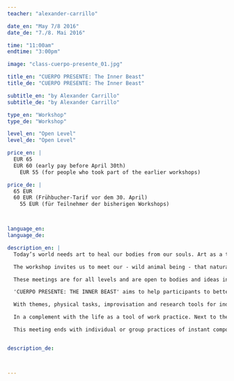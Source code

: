 ```yaml
---
teacher: "alexander-carrillo"

date_en: "May 7/8 2016"
date_de: "7./8. Mai 2016"

time: "11:00am"
endtime: "3:00pm"

image: "class-cuerpo-presente_01.jpg"

title_en: "CUERPO PRESENTE: The Inner Beast"
title_de: "CUERPO PRESENTE: The Inner Beast"

subtitle_en: "by Alexander Carrillo"
subtitle_de: "by Alexander Carrillo"

type_en: "Workshop"
type_de: "Workshop"

level_en: "Open Level"
level_de: "Open Level"

price_en: |
  EUR 65  
  EUR 60 (early pay before April 30th)
    EUR 55 (for people who took part of the earlier workshops)

price_de: |
  65 EUR  
  60 EUR (Frühbucher-Tarif vor dem 30. April)
    55 EUR (für Teilnehmer der bisherigen Workshops)



language_en:
language_de:

description_en: |
  Today’s world needs art to heal our bodies from our souls. Art as a tool of transformation. From our inner feeling and sensations. From our inner beast, being present. With a conscience practice. (It's not easy – for sure it’s fun). Then, there is no past to regret, there is no present to be disappointed and no future to be worried about. Just moments of learning, moments of understanding our own world, our inner beast, and our own life. And so, we can share and maybe get to understand others’ lives.

  The workshop invites us to meet our - wild animal being - that naturally follows the path of its physical and emotional actions. The present and future life as Creative Platform.

  These meetings are for all levels and are open to bodies and ideas in different fields. Dancers, performers, workers, engineers, stripers, lovers and … are invited, no movement background required. Is required to have passion to explore the body, the own possibilities, frustrations and the fact of being alive:

  'CUERPO PRESENTE: THE INNER BEAST' aims to help participants to better process their organic inner sensations - listening and feeling the present moment - present them externally in clear forms, and through tasks, focus their attention in the ‘natural’ character of their movements, authenticity and conscience.

  With themes, physical tasks, improvisation and research tools for individual and collective movement. Participants are guiding through their own experiences to perceive consciously the vital moment, and integrate their bodies and minds with time and space simultaneously.

  In a complement with the life as a tool of work practice. Next to the body, being a wild - animal in an emotional path.

  This meeting ends with individual or group practices of instant composition, following proposed rules as scenography guidelines training, from the dialogues or agreements established during each sessions. In an instant composition of what we being explore.


description_de:



---
```

